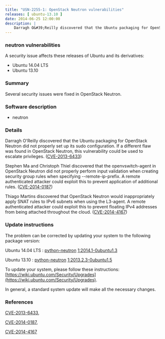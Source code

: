 ```yaml
---
title: "USN-2255-1: OpenStack Neutron vulnerabilities"
releases: [ ubuntu-13.10 ]
date: 2014-06-25 12:00:00
description: |
    Darragh O&#39;Reilly discovered that the Ubuntu packaging for OpenStack Neutron did not properly set up its sudo configuration. If a different flaw was found in OpenStack Neutron, this vulnerability could be used to escalate privileges. ([CVE-2013-6433](http://people.ubuntu.com/~ubuntu-security/cve/CVE-2013-6433))
--- 
```

 
### neutron vulnerabilities

A security issue affects these releases of Ubuntu and its derivatives:

* Ubuntu 14.04 LTS
* Ubuntu 13.10

### Summary

Several security issues were fixed in OpenStack Neutron. 

### Software description

* neutron 

### Details

Darragh O&#39;Reilly discovered that the Ubuntu packaging for OpenStack Neutron did not properly set up its sudo configuration. If a different flaw was found in OpenStack Neutron, this vulnerability could be used to escalate privileges. ([CVE-2013-6433](http://people.ubuntu.com/~ubuntu-security/cve/CVE-2013-6433))

Stephen Ma and Christoph Thiel discovered that the openvswitch-agent in OpenStack Neutron did not properly perform input validation when creating security group rules when specifying --remote-ip-prefix. A remote authenticated attacker could exploit this to prevent application of additional rules. ([CVE-2014-0187](http://people.ubuntu.com/~ubuntu-security/cve/CVE-2014-0187))

Thiago Martins discovered that OpenStack Neutron would inappropriately apply SNAT rules to IPv6 subnets when using the L3-agent. A remote authenticated attacker could exploit this to prevent floating IPv4 addresses from being attached throughout the cloud. ([CVE-2014-4167](http://people.ubuntu.com/~ubuntu-security/cve/CVE-2014-4167)) 

### Update instructions

The problem can be corrected by updating your system to the following package version:

Ubuntu 14.04 LTS
 : [python-neutron](https://launchpad.net/ubuntu/+source/neutron) <span> [1:2014.1-0ubuntu1.3](https://launchpad.net/ubuntu/+source/neutron/1:2014.1-0ubuntu1.3) </span> 

Ubuntu 13.10
 : [python-neutron](https://launchpad.net/ubuntu/+source/neutron) <span> [1:2013.2.3-0ubuntu1.5](https://launchpad.net/ubuntu/+source/neutron/1:2013.2.3-0ubuntu1.5) </span> 

To update your system, please follow these instructions: [https://wiki.ubuntu.com/Security/Upgrades](https://wiki.ubuntu.com/Security/Upgrades).

In general, a standard system update will make all the necessary changes. 

### References

 [CVE-2013-6433](http://people.ubuntu.com/~ubuntu-security/cve/CVE-2013-6433), 

 [CVE-2014-0187](http://people.ubuntu.com/~ubuntu-security/cve/CVE-2014-0187), 

 [CVE-2014-4167](http://people.ubuntu.com/~ubuntu-security/cve/CVE-2014-4167)
 
